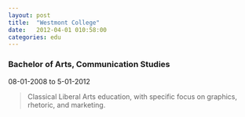 ```yaml
---
layout: post
title:  "Westmont College"
date:   2012-04-01 010:58:00
categories: edu
---
```


### Bachelor of Arts, Communication Studies
08-01-2008 to 5-01-2012

> Classical Liberal Arts education, with specific focus on graphics, rhetoric, and marketing.
